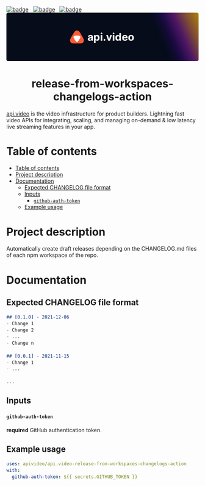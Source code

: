 [![badge](https://img.shields.io/twitter/follow/api_video?style=social)](https://twitter.com/intent/follow?screen_name=api_video) &nbsp; [![badge](https://img.shields.io/github/stars/apivideo/api.video-release-from-workspaces-changelogs-action?style=social)](https://github.com/apivideo/api.video-release-from-workspaces-changelogs-action) &nbsp; [![badge](https://img.shields.io/discourse/topics?server=https%3A%2F%2Fcommunity.api.video)](https://community.api.video)
![](https://github.com/apivideo/.github/blob/main/assets/apivideo_banner.png)
<h1 align="center">release-from-workspaces-changelogs-action</h1>

[api.video](https://api.video) is the video infrastructure for product builders. Lightning fast video APIs for integrating, scaling, and managing on-demand & low latency live streaming features in your app.

# Table of contents

- [Table of contents](#table-of-contents)
- [Project description](#project-description)
- [Documentation](#documentation)
  - [Expected CHANGELOG file format](#expected-changelog-file-format)
  - [Inputs](#inputs)
      - [`github-auth-token`](#github-auth-token)
  - [Example usage](#example-usage)

# Project description

Automatically create draft releases depending on the CHANGELOG.md files of each npm workspace of the repo.

# Documentation

## Expected CHANGELOG file format
```markdown
## [0.1.0] - 2021-12-06
- Change 1
- Change 2
- ...
- Change n

## [0.0.1] - 2021-11-15
- Change 1
- ...

...
```

## Inputs

#### `github-auth-token`

**required** GitHub authentication token.

## Example usage

```yml
uses: apivideo/api.video-release-from-workspaces-changelogs-action
with:
  github-auth-token: ${{ secrets.GITHUB_TOKEN }}
```
